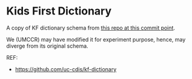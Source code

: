 # Kids First Dictionary

A copy of KF dictionary schema from [this repo at this commit point](https://github.com/uc-cdis/kf-dictionary/tree/63428eb478e661292be5398577d2f8864ec75ca7/gdcdictionary/schemas).

We (UMCCR) may have modified it for experiment purpose, hence, may diverge from its original schema.

REF:
- https://github.com/uc-cdis/kf-dictionary
